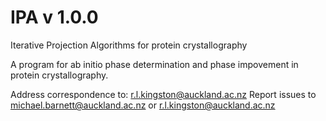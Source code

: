 # IPA v 1.0.0
Iterative Projection Algorithms for protein crystallography

A program for ab initio phase determination and phase impovement in protein crystallography.


Address correspondence to: r.l.kingston@auckland.ac.nz
Report issues to michael.barnett@auckland.ac.nz or r.l.kingston@auckland.ac.nz
